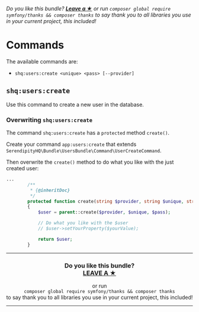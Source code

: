 *Do you like this bundle? [**Leave a &#9733;**](#js-repo-pjax-container) or run `composer global require symfony/thanks && composer thanks` to say thank you to all libraries you use in your current project, this included!*

Commands
========

The available commands are:

- `shq:users:create <unique> <pass> [--provider]`

## `shq:users:create`

Use this command to create a new user in the database.

### Overwriting `shq:users:create`

The command `shq:users:create` has a `protected` method `create()`.

Create your command `app:users:create` that extends `SerendipityHQ\Bundle\UsersBundle\Command\UserCreateCommand`.

Then overwrite the `create()` method to do what you like with the just created user:

```php
...
        /**
         * {@inheritDoc}
         */
        protected function create(string $provider, string $unique, string $pass):UserInterface
        {
            $user = parent::create($provider, $unique, $pass);

            // Do what you like with the $user
            // $user->setYourProperty($yourValue);

            return $user;
        }
```

<hr />
<h3 align="center">
    <b>Do you like this bundle?</b><br />
    <b><a href="#js-repo-pjax-container">LEAVE A &#9733;</a></b>
</h3>
<p align="center">
    or run<br />
    <code>composer global require symfony/thanks && composer thanks</code><br />
    to say thank you to all libraries you use in your current project, this included!
</p>
<hr />
